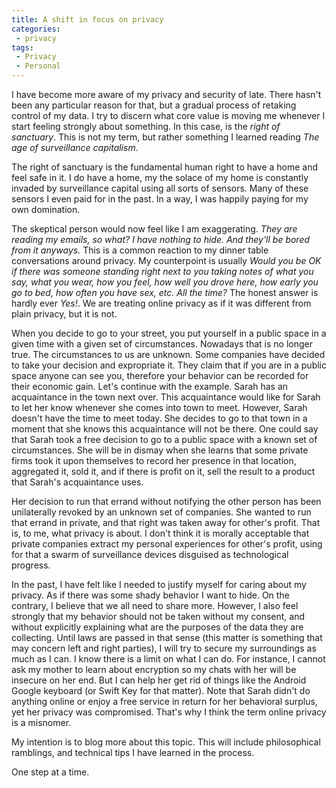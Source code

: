 ```yaml
---
title: A shift in focus on privacy
categories:
 - privacy
tags:
 - Privacy
 - Personal
---
```

I have become more aware of my privacy and security of late. There hasn't been any particular reason for that, but a gradual process of retaking control of my data. I try to discern what core value is moving me whenever I start feeling strongly about something. In this case, is the *right of sanctuary*. This is not my term, but rather something I learned reading *The age of surveillance capitalism*.
<!-- more -->
The right of sanctuary is the fundamental human right to have a home and feel safe in it. I do have a home, my the solace of my home is constantly invaded by surveillance capital using all sorts of sensors. Many of these sensors I even paid for in the past. In a way, I was happily paying for my own domination.

The skeptical person would now feel like I am exaggerating. *They are reading my emails, so what? I have nothing to hide. And they'll be bored from it anyways.* This is a common reaction to my dinner table conversations around privacy. My counterpoint is usually *Would you be OK if there was someone standing right next to you taking notes of what you say, what you wear, how you feel, how well you drove here, how early you go to bed, how often you have sex, etc. All the time?* The honest answer is hardly ever *Yes!*. We are treating online privacy as if it was different from plain privacy, but it is not.

When you decide to go to your street, you put yourself in a public space in a given time with a given set of circumstances. Nowadays that is no longer true. The circumstances to us are unknown. Some companies have decided to take your decision and expropriate it. They claim that if you are in a public space anyone can see you, therefore your behavior can be recorded for their economic gain. Let's continue with the example. Sarah has an acquaintance in the town next over. This acquaintance would like for Sarah to let her know whenever she comes into town to meet. However, Sarah doesn't have the time to meet today. She decides to go to that town in a moment that she knows this acquaintance will not be there. One could say that Sarah took a free decision to go to a public space with a known set of circumstances. She will be in dismay when she learns that some private firms took it upon themselves to record her presence in that location, aggregated it, sold it, and if there is profit on it, sell the result to a product that Sarah's acquaintance uses.

Her decision to run that errand without notifying the other person has been unilaterally revoked by an unknown set of companies. She wanted to run that errand in private, and that right was taken away for other's profit. That is, to me, what privacy is about. I don't think it is morally acceptable that private companies extract my personal experiences for other's profit, using for that a swarm of surveillance devices disguised as technological progress.

In the past, I have felt like I needed to justify myself for caring about my privacy. As if there was some shady behavior I want to hide. On the contrary, I believe that we all need to share more. However, I also feel strongly that my behavior should not be taken without my consent, and without explicitly explaining what are the purposes of the data they are collecting. Until laws are passed in that sense (this matter is something that may concern left and right parties), I will try to secure my surroundings as much as I can. I know there is a limit on what I can do. For instance, I cannot ask my mother to learn about encryption so my chats with her will be insecure on her end. But I can help her get rid of things like the Android Google keyboard (or Swift Key for that matter). Note that Sarah didn't do anything online or enjoy a free service in return for her behavioral surplus, yet her privacy was compromised. That's why I think the term online privacy is a misnomer.

My intention is to blog more about this topic. This will include philosophical ramblings, and technical tips I have learned in the process.

One step at a time.
